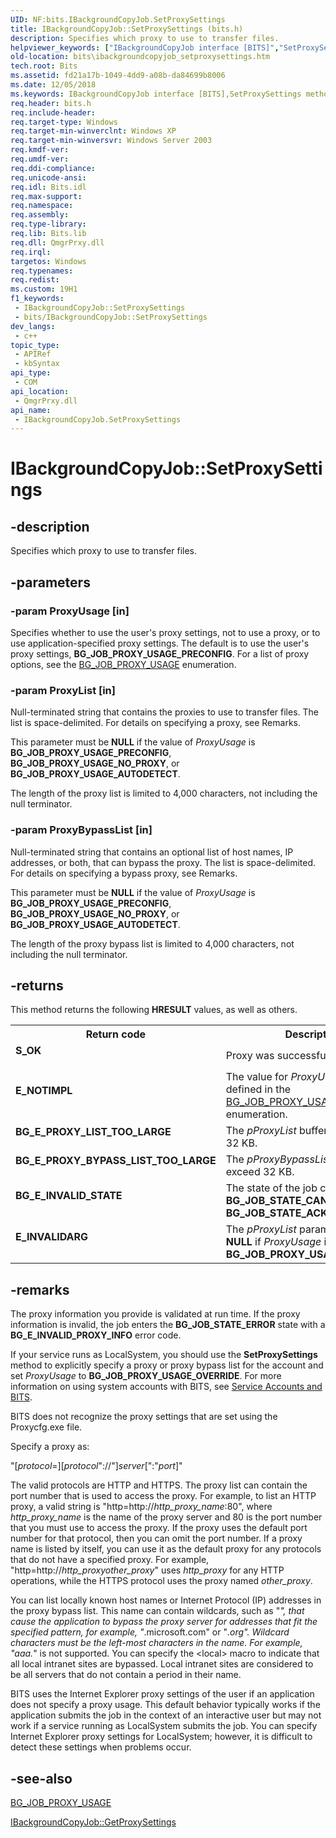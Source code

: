 ```yaml
---
UID: NF:bits.IBackgroundCopyJob.SetProxySettings
title: IBackgroundCopyJob::SetProxySettings (bits.h)
description: Specifies which proxy to use to transfer files.
helpviewer_keywords: ["IBackgroundCopyJob interface [BITS]","SetProxySettings method","IBackgroundCopyJob.SetProxySettings","IBackgroundCopyJob::SetProxySettings","SetProxySettings","SetProxySettings method [BITS]","SetProxySettings method [BITS]","IBackgroundCopyJob interface","_drz_ibackgroundcopyjob_setproxysettings","bits.ibackgroundcopyjob_setproxysettings","bits/IBackgroundCopyJob::SetProxySettings"]
old-location: bits\ibackgroundcopyjob_setproxysettings.htm
tech.root: Bits
ms.assetid: fd21a17b-1049-4dd9-a08b-da84699b8006
ms.date: 12/05/2018
ms.keywords: IBackgroundCopyJob interface [BITS],SetProxySettings method, IBackgroundCopyJob.SetProxySettings, IBackgroundCopyJob::SetProxySettings, SetProxySettings, SetProxySettings method [BITS], SetProxySettings method [BITS],IBackgroundCopyJob interface, _drz_ibackgroundcopyjob_setproxysettings, bits.ibackgroundcopyjob_setproxysettings, bits/IBackgroundCopyJob::SetProxySettings
req.header: bits.h
req.include-header: 
req.target-type: Windows
req.target-min-winverclnt: Windows XP
req.target-min-winversvr: Windows Server 2003
req.kmdf-ver: 
req.umdf-ver: 
req.ddi-compliance: 
req.unicode-ansi: 
req.idl: Bits.idl
req.max-support: 
req.namespace: 
req.assembly: 
req.type-library: 
req.lib: Bits.lib
req.dll: QmgrPrxy.dll
req.irql: 
targetos: Windows
req.typenames: 
req.redist: 
ms.custom: 19H1
f1_keywords:
 - IBackgroundCopyJob::SetProxySettings
 - bits/IBackgroundCopyJob::SetProxySettings
dev_langs:
 - c++
topic_type:
 - APIRef
 - kbSyntax
api_type:
 - COM
api_location:
 - QmgrPrxy.dll
api_name:
 - IBackgroundCopyJob.SetProxySettings
---
```


# IBackgroundCopyJob::SetProxySettings


## -description

Specifies which proxy to use to transfer files.

## -parameters

### -param ProxyUsage [in]

Specifies whether to use the user's proxy settings, not to use a proxy, or to use application-specified proxy settings. The default is to use the user's proxy settings, <b>BG_JOB_PROXY_USAGE_PRECONFIG</b>. For a list of proxy options, see the 
<a href="/windows/desktop/api/bits/ne-bits-bg_job_proxy_usage">BG_JOB_PROXY_USAGE</a> enumeration.

### -param ProxyList [in]

Null-terminated string that contains the proxies to use to transfer files. The list is space-delimited. For details on specifying a proxy, see Remarks.

 This parameter must be <b>NULL</b> if the value of <i>ProxyUsage</i> is <b>BG_JOB_PROXY_USAGE_PRECONFIG</b>, <b>BG_JOB_PROXY_USAGE_NO_PROXY</b>, or <b>BG_JOB_PROXY_USAGE_AUTODETECT</b>.

The length of the proxy list is limited to 4,000 characters, not including the null terminator.

### -param ProxyBypassList [in]

Null-terminated string that contains an optional list of host names, IP addresses, or both, that can bypass the proxy. The list is space-delimited. For details on specifying a bypass proxy, see Remarks.

This parameter must be <b>NULL</b> if the value of <i>ProxyUsage</i> is <b>BG_JOB_PROXY_USAGE_PRECONFIG</b>, <b>BG_JOB_PROXY_USAGE_NO_PROXY</b>, or <b>BG_JOB_PROXY_USAGE_AUTODETECT</b>.
						

The length of the proxy bypass list is limited to 4,000 characters, not including the null terminator.

## -returns

This method returns the following <b>HRESULT</b> values, as well as others.

<table>
<tr>
<th>Return code</th>
<th>Description</th>
</tr>
<tr>
<td width="40%">
<dl>
<dt><b><b>S_OK</b></b></dt>
</dl>
</td>
<td width="60%">
Proxy was successfully specified.

</td>
</tr>
<tr>
<td width="40%">
<dl>
<dt><b>E_NOTIMPL</b></dt>
</dl>
</td>
<td width="60%">
The value for <i>ProxyUsage</i> is not defined in the 
<a href="/windows/desktop/api/bits/ne-bits-bg_job_proxy_usage">BG_JOB_PROXY_USAGE</a> enumeration.

</td>
</tr>
<tr>
<td width="40%">
<dl>
<dt><b>BG_E_PROXY_LIST_TOO_LARGE</b></dt>
</dl>
</td>
<td width="60%">
The <i>pProxyList</i> buffer cannot exceed 32 KB.

</td>
</tr>
<tr>
<td width="40%">
<dl>
<dt><b>BG_E_PROXY_BYPASS_LIST_TOO_LARGE</b></dt>
</dl>
</td>
<td width="60%">
The <i>pProxyBypassList</i> cannot exceed 32 KB.

</td>
</tr>
<tr>
<td width="40%">
<dl>
<dt><b>BG_E_INVALID_STATE</b></dt>
</dl>
</td>
<td width="60%">
The state of the job cannot be <b>BG_JOB_STATE_CANCELLED</b> or <b>BG_JOB_STATE_ACKNOWLEDGED</b>.

</td>
</tr>
<tr>
<td width="40%">
<dl>
<dt><b>E_INVALIDARG</b></dt>
</dl>
</td>
<td width="60%">
The <i>pProxyList</i> parameter cannot be <b>NULL</b> if <i>ProxyUsage</i> is <b>BG_JOB_PROXY_USAGE_OVERRIDE</b>.

</td>
</tr>
</table>

## -remarks

The proxy information you provide is validated at run time. If the proxy information is invalid, the job enters the <b>BG_JOB_STATE_ERROR</b> state with a <b>BG_E_INVALID_PROXY_INFO</b> error code.

 If your service runs as LocalSystem, you should use the <b>SetProxySettings</b> method to explicitly specify a proxy or proxy bypass list for the account and set <i>ProxyUsage</i> to <b>BG_JOB_PROXY_USAGE_OVERRIDE</b>. For more information on using system accounts with BITS, see <a href="/windows/desktop/Bits/service-accounts-and-bits">Service Accounts and BITS</a>.

BITS does not recognize the proxy settings that are set using the Proxycfg.exe file.

Specify a proxy as:

"[<i>protocol</i>=][<i>protocol</i>"://"]<i>server</i>[":"<i>port</i>]"

The valid protocols are HTTP and HTTPS. The proxy list can contain the port number that is used to access the proxy.  For example, to list an HTTP proxy, a valid string is "http=http://<i>http_proxy_name</i>:80", where <i>http_proxy_name</i> is the name of the proxy server and 80 is the port number that you must use to access the proxy. If the proxy uses the default port number for that protocol, then you can omit the port number. If a proxy name is listed by itself, you can use it as the default proxy for any protocols that do not have a specified proxy. For example, "http=http://<i>http_proxy</i><i>other_proxy</i>" uses <i>http_proxy</i> for any HTTP operations, while the HTTPS protocol uses the proxy named <i>other_proxy</i>.



You can list locally known host names or Internet Protocol (IP) addresses in the proxy bypass list. This name can contain wildcards, such as "*", that cause the application to bypass the proxy server for addresses that fit the specified pattern, for example, "*.microsoft.com" or "*.org". Wildcard characters must be the left-most characters in the name. For example, "aaa.*" is not supported. You can specify the  &lt;local&gt; macro to indicate that all local intranet sites are bypassed. Local intranet sites are considered to be all servers that do not contain a period in their name.


BITS uses the Internet Explorer proxy settings of the user if an application does not specify a proxy usage. This default behavior typically works if the application submits the job in the context of an interactive user but may not work if a service running as LocalSystem submits the job. You can specify Internet Explorer proxy settings for LocalSystem; however, it is difficult to detect these settings when problems occur.

## -see-also

<a href="/windows/desktop/api/bits/ne-bits-bg_job_proxy_usage">BG_JOB_PROXY_USAGE</a>



<a href="/windows/desktop/api/bits/nf-bits-ibackgroundcopyjob-getproxysettings">IBackgroundCopyJob::GetProxySettings</a>